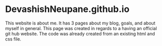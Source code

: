 # DevashishNeupane.github.io

This website is about me. It has 3 pages about my blog, goals, and about myself in general.
This page was created in regards to a having an official git hub website. The code was already created from an existing html and css file.

